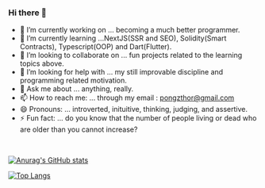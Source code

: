 ### Hi there 👋



- 🔭 I’m currently working on ... becoming a much better programmer.
- 🌱 I’m currently learning ...NextJS(SSR and SEO), Solidity(Smart Contracts), Typescript(OOP) and Dart(Flutter).
- 👯 I’m looking to collaborate on ... fun projects related to the learning topics above.
- 🤔 I’m looking for help with ... my still improvable discipline and programming related motivation.
- 💬 Ask me about ... anything, really.
- 📫 How to reach me: ... through my email : pongzthor@gmail.com
- 😄 Pronouns: ... introverted, inituitive, thinking, judging, and assertive. 
- ⚡ Fun fact: ... do you know that the number of people living or dead who are older than you cannot increase?

<br/>  

[![Anurag's GitHub stats](https://github-readme-stats.vercel.app/api?username=Moopz-Dev&theme=react&show_icons=true)](https://github.com/anuraghazra/github-readme-stats)


[![Top Langs](https://github-readme-stats.vercel.app/api/top-langs/?username=Moopz-Dev&layout=compact&theme=react&show_icons=true)](https://github.com/anuraghazra/github-readme-stats)

